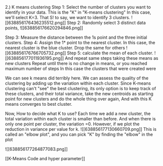 2.) K means clustering
Step 1: Select the number of clusters you want to identify in your data. This is the "K" in "K-means clustering"
In this case, we'll select K=3. That S! to say, we want to identify 3 clusters.
![[638856176436235512.png]]
Step 2: Randomly select 3 distinct data points,
 ![[638856176620294846.png]]

Step 3: Measure the distance between the 1s point and the three initial clusters.
Step 4: Assign the 1* point to the nearest cluster. In this case, the nearest cluster is the blue cluster.
Drop the same for others
 ![[638856176766705732.png]]
Step 5: calculate the mean of each cluster.
![[638856177011936195.png]]
And repeat same steps taking these means as new clusters
Repeat until there is no change in means,  or you reached maximum number of steps
In this case the clusters that were created were
 

We can see k means did terribly here. 
We can assess the quality of the clustering by adding up the variation within each cluster.
Since K-means clustering can't "see" the best clustering, its only option is to keep track of these clusters, and their total variance, take the new centroids as starting point for new clusters and do the whole thing over again, And with this K means converges to best cluster.

Now, How to decide what K to use?
Each time we add a new cluster, the total variation within each cluster is smaller than before. And when there is only one point per cluster, the variation =0.
However, if we plot the reduction in variance per value for k.
 ![[638856177130660709.png]]
This is called an "elbow plot", and you can pick "K" by finding the "elbow" in the plot

![[638856177264877083.png]]


[[K-Means Code and hyper parameter]]
